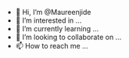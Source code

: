 - 👋 Hi, I’m @Maureenjide
- 👀 I’m interested in ...
- 🌱 I’m currently learning ...
- 💞️ I’m looking to collaborate on ...
- 📫 How to reach me ...

<!---
Maureenjide/Maureenjide is a ✨ special ✨ repository because its `README.md` (this file) appears on your GitHub profile.
You can click the Preview link to take a look at your changes.
--->
